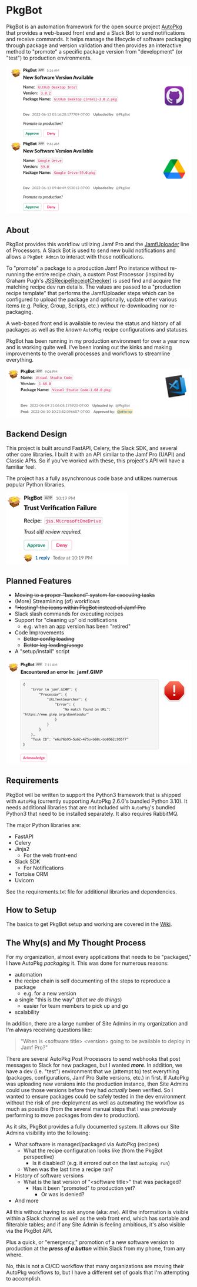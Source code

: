 # PkgBot

PkgBot is an automation framework for the open source project [AutoPkg](https://www.github.com/autopkg) that provides a web-based front end and a Slack Bot to send notifications and receive commands.  It helps manage the lifecycle of software packaging through package and version validation and then provides an interactive method to "promote" a specific package version from "development" (or "test") to production environments.

<img src="examples/images/New Software Version Available.png" />


## About

PkgBot provides this workflow utilizing Jamf Pro and the [JamfUploader](https://github.com/grahampugh/jamf-upload) line of Processors.  A Slack Bot is used to send new build notifications and allows a `PkgBot Admin` to interact with those notifications.

To "promote" a package to a production Jamf Pro instance without re-running the entire recipe chain, a custom Post Processor (inspired by Graham Pugh's [JSSRecipeReceiptChecker](https://github.com/autopkg/grahampugh-recipes/blob/master/CommonProcessors/JSSRecipeReceiptChecker.py)) is used find and acquire the matching recipe dev run details.  The values are passed to a "production recipe template" that performs the JamfUploader steps which can be configured to upload the package and optionally, update other various items (e.g. Policy, Group, Scripts, etc.) _without_ re-downloading nor re-packaging.

A web-based front end is available to review the status and history of all packages as well as the _known_ `AutoPkg` recipe configurations and statuses.

PkgBot has been running in my production environment for over a year now and is working quite well.  I've been ironing out the kinks and making improvements to the overall processes and workflows to streamline everything.

<img src="examples/images/Approved packages.png" />


## Backend Design

This project is built around FastAPI, Celery, the Slack SDK, and several other core libraries.  I built it with an API similar to the Jamf Pro (UAPI) and Classic APIs.  So if you've worked with these, this project's API will have a familiar feel.

The project has a fully asynchronous code base and utilizes numerous popular Python libraries.

<img src="examples/images/Trust Verification Failure.png" />


## Planned Features

  * ~~Moving to a proper "backend" system for executing tasks~~
  * (More) Streamlining (of) workflows
  * ~~"Hosting" the icons within PkgBot instead of Jamf Pro~~
  * Slack slash commands for executing recipes
  * Support for "cleaning up" old notifications
    * e.g. when an app version has been "retired"
  * Code Improvements
    * ~~Better config loading~~
    * ~~Better log loading/usage~~
  * A "setup/install" script

<img src="examples/images/Encountered an Error.png" />


## Requirements

PkgBot will be written to support the Python3 framework that is shipped with `AutoPkg` (currently supporting AutoPkg 2.6.0's bundled Python 3.10).  It needs additional libraries that are not included with `AutoPkg`'s bundled Python3 that need to be installed separately.  It also requires RabbitMQ.

The major Python libraries are:
  * FastAPI
  * Celery
  * Jinja2
    * For the web front-end
  * Slack SDK
    * For Notifications
  * Tortoise ORM
  * Uvicorn

See the requirements.txt file for additional libraries and dependencies.


## How to Setup

The basics to get PkgBot setup and working are covered in the [Wiki](https://github.com/MLBZ521/PkgBot/wiki/%22Basic%22-How-to-Setup).


## The Why(s) and My Thought Process

For my organization, almost every applications that needs to be "packaged," I have AutoPkg _packaging_ it.  This was done for numerous reasons:
  * automation
  * the recipe chain is self documenting of the steps to reproduce a package
    * e.g. for a new version
  * a single "this is the way" (_that we do things_)
    * easier for team members to pick up and go
  * scalability

In addition, there are a large number of Site Admins in my organization and I'm always receiving questions like:
> "When is \<software title\> \<version\> going to be available to deploy in Jamf Pro?"

There are several AutoPkg Post Processors to send webhooks that post messages to Slack for new packages, but I wanted **_more_**.  In addition, we have a dev (i.e. "test") environment that we (attempt to) test everything (packages, configurations, Jamf Pro Suite versions, etc.) in first.  If AutoPkg was uploading new versions into the production instance, then Site Admins could use those versions before they had _actually_ been verified.  So I wanted to ensure packages could be safely tested in the dev environment without the risk of pre-deployment as well as automating the workflow as much as possible (from the several manual steps that I was previously performing to move packages from dev to production).

As it sits, PkgBot provides a fully documented system.  It allows our Site Admins visibility into the following:
  * What software is managed/packaged via AutoPkg (recipes)
    * What the recipe configuration looks like (from the PkgBot perspective)
      * Is it disabled? (e.g. it errored out on the last `autopkg run`)
    * When was the last time a recipe ran?
  * History of software versions
    * What is the last version of "\<software title\>" that was packaged?
      * Has it been "promoted" to production yet?
        * Or was is denied?
  * And more

All this without having to ask anyone (aka:  _me_).  All the information is visible within a Slack channel as well as the web front end, which has sortable and filterable tables; and if any Site Admin is feeling ambitious, it's also visible via the PkgBot API.

Plus a quick, or "emergency," promotion of a new software version to production at the _**press of a button**_ within Slack from my phone, from any where.

No, this is not a CI/CD workflow that many organizations are moving their AutoPkg workflows to, but I have a different set of goals that I'm attempting to accomplish.
